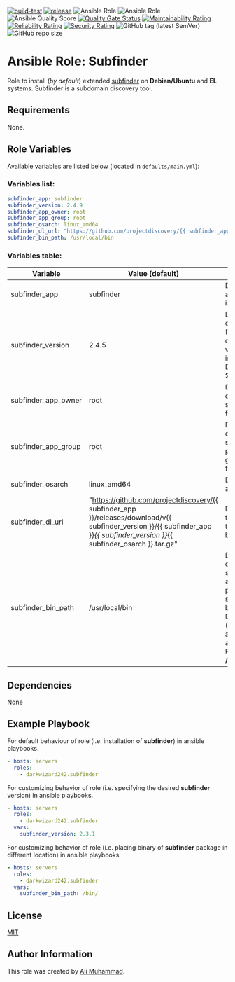 [![build-test](https://github.com/darkwizard242/ansible-role-subfinder/workflows/build-and-test/badge.svg?branch=master)](https://github.com/darkwizard242/ansible-role-subfinder/actions?query=workflow%3Abuild-and-test) [![release](https://github.com/darkwizard242/ansible-role-subfinder/workflows/release/badge.svg)](https://github.com/darkwizard242/ansible-role-subfinder/actions?query=workflow%3Arelease) ![Ansible Role](https://img.shields.io/ansible/role/47867?color=dark%20green%20) ![Ansible Role](https://img.shields.io/ansible/role/d/47867?label=role%20downloads) ![Ansible Quality Score](https://img.shields.io/ansible/quality/47867?label=ansible%20quality%20score) [![Quality Gate Status](https://sonarcloud.io/api/project_badges/measure?project=ansible-role-subfinder&metric=alert_status)](https://sonarcloud.io/dashboard?id=ansible-role-subfinder) [![Maintainability Rating](https://sonarcloud.io/api/project_badges/measure?project=ansible-role-subfinder&metric=sqale_rating)](https://sonarcloud.io/dashboard?id=ansible-role-subfinder) [![Reliability Rating](https://sonarcloud.io/api/project_badges/measure?project=ansible-role-subfinder&metric=reliability_rating)](https://sonarcloud.io/dashboard?id=ansible-role-subfinder) [![Security Rating](https://sonarcloud.io/api/project_badges/measure?project=ansible-role-subfinder&metric=security_rating)](https://sonarcloud.io/dashboard?id=ansible-role-subfinder) ![GitHub tag (latest SemVer)](https://img.shields.io/github/tag/darkwizard242/ansible-role-subfinder?label=release) ![GitHub repo size](https://img.shields.io/github/repo-size/darkwizard242/ansible-role-subfinder?color=orange&style=flat-square)

# Ansible Role: Subfinder

Role to install (_by default_) extended [subfinder](https://github.com/projectdiscovery/subfinder) on **Debian/Ubuntu** and **EL** systems. Subfinder is a subdomain discovery tool.

## Requirements

None.

## Role Variables

Available variables are listed below (located in `defaults/main.yml`):

### Variables list:

```yaml
subfinder_app: subfinder
subfinder_version: 2.4.9
subfinder_app_owner: root
subfinder_app_group: root
subfinder_osarch: linux_amd64
subfinder_dl_url: "https://github.com/projectdiscovery/{{ subfinder_app }}/releases/download/v{{ subfinder_version }}/{{ subfinder_app }}_{{ subfinder_version }}_{{ subfinder_osarch }}.tar.gz"
subfinder_bin_path: /usr/local/bin
```

### Variables table:

Variable            | Value (default)                                                                                                                                                                  | Description
------------------- | -------------------------------------------------------------------------------------------------------------------------------------------------------------------------------- | -----------------------------------------------------------------------------------------------------------------------------------------------------------
subfinder_app       | subfinder                                                                                                                                                                        | Defines the app to install i.e. **subfinder**
subfinder_version   | 2.4.5                                                                                                                                                                            | Defined to dynamically fetch the desired version to install. Defaults to: **2.4.9**
subfinder_app_owner | root                                                                                                                                                                             | Defined to dynamically set the owner for the file..
subfinder_app_group | root                                                                                                                                                                             | Defined to dynamically set the primary group for the file.
subfinder_osarch    | linux_amd64                                                                                                                                                                      | Defines os architecture.
subfinder_dl_url    | "<https://github.com/projectdiscovery/{{> subfinder_app }}/releases/download/v{{ subfinder_version }}/{{ subfinder_app }}_{{ subfinder_version }}_{{ subfinder_osarch }}.tar.gz" | Defines URL to download the subfinder binary from.
subfinder_bin_path  | /usr/local/bin                                                                                                                                                                   | Defined to dynamically set the appropriate path to store subfinder binary into. Defaults to (as generally available on any user's PATH): **/usr/local/bin**

## Dependencies

None

## Example Playbook

For default behaviour of role (i.e. installation of **subfinder**) in ansible playbooks.

```yaml
- hosts: servers
  roles:
    - darkwizard242.subfinder
```

For customizing behavior of role (i.e. specifying the desired **subfinder** version) in ansible playbooks.

```yaml
- hosts: servers
  roles:
    - darkwizard242.subfinder
  vars:
    subfinder_version: 2.3.1
```

For customizing behavior of role (i.e. placing binary of **subfinder** package in different location) in ansible playbooks.

```yaml
- hosts: servers
  roles:
    - darkwizard242.subfinder
  vars:
    subfinder_bin_path: /bin/
```

## License

[MIT](https://github.com/darkwizard242/ansible-role-subfinder/blob/master/LICENSE)

## Author Information

This role was created by [Ali Muhammad](https://www.linkedin.com/in/ali-muhammad-759791130/).
